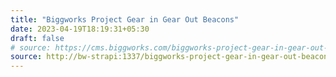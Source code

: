 ```yaml
---
title: "Biggworks Project Gear in Gear Out Beacons"
date: 2023-04-19T18:19:31+05:30
draft: false
# source: https://cms.biggworks.com/biggworks-project-gear-in-gear-out-beacons
source: http://bw-strapi:1337/biggworks-project-gear-in-gear-out-beacons
---
```


